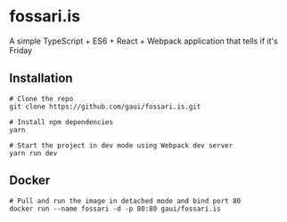 # fossari.is

A simple TypeScript + ES6 + React + Webpack application that tells if it's Friday

## Installation

```
# Clone the repo
git clone https://github.com/gaui/fossari.is.git

# Install npm dependencies
yarn

# Start the project in dev mode using Webpack dev server
yarn run dev
```

## Docker

```
# Pull and run the image in detached mode and bind port 80
docker run --name fossari -d -p 80:80 gaui/fossari.is
```
